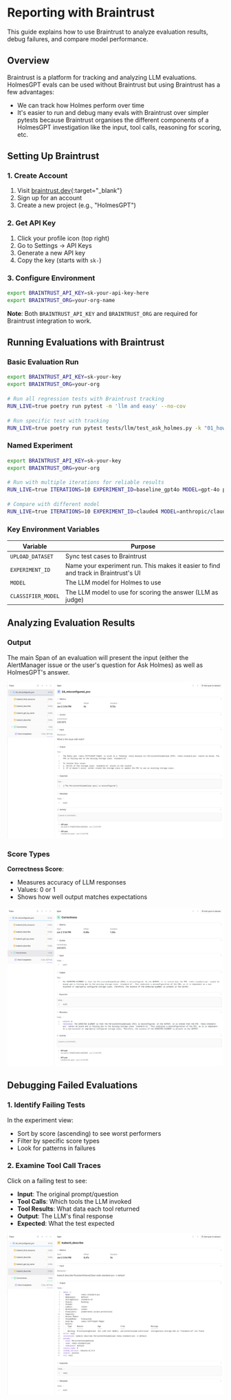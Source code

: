 # Reporting with Braintrust

This guide explains how to use Braintrust to analyze evaluation results, debug failures, and compare model performance.

## Overview

Braintrust is a platform for tracking and analyzing LLM evaluations. HolmesGPT evals can be used without Braintrust but using Braintrust has a few advantages:

- We can track how Holmes perform over time
- It's easier to run and debug many evals with Braintrust over simpler pytests because Braintrust organises the different components of a HolmesGPT investigation like the input, tool calls, reasoning for scoring, etc.

## Setting Up Braintrust

### 1. Create Account

1. Visit [braintrust.dev](https://www.braintrust.dev){:target="_blank"}
2. Sign up for an account
3. Create a new project (e.g., "HolmesGPT")

### 2. Get API Key

1. Click your profile icon (top right)
2. Go to Settings → API Keys
3. Generate a new API key
4. Copy the key (starts with `sk-`)

### 3. Configure Environment

```bash
export BRAINTRUST_API_KEY=sk-your-api-key-here
export BRAINTRUST_ORG=your-org-name
```

**Note**: Both `BRAINTRUST_API_KEY` and `BRAINTRUST_ORG` are required for Braintrust integration to work.

## Running Evaluations with Braintrust

### Basic Evaluation Run

```bash
export BRAINTRUST_API_KEY=sk-your-key
export BRAINTRUST_ORG=your-org

# Run all regression tests with Braintrust tracking
RUN_LIVE=true poetry run pytest -m 'llm and easy' --no-cov

# Run specific test with tracking
RUN_LIVE=true poetry run pytest tests/llm/test_ask_holmes.py -k "01_how_many_pods"
```

### Named Experiment

```bash
export BRAINTRUST_API_KEY=sk-your-key
export BRAINTRUST_ORG=your-org

# Run with multiple iterations for reliable results
RUN_LIVE=true ITERATIONS=10 EXPERIMENT_ID=baseline_gpt4o MODEL=gpt-4o poetry run pytest -m 'llm and easy' -n 10

# Compare with different model
RUN_LIVE=true ITERATIONS=10 EXPERIMENT_ID=claude4 MODEL=anthropic/claude-sonnet-4-20250514 CLASSIFIER_MODEL=gpt-4o poetry run pytest -m 'llm and easy' -n 10
```

### Key Environment Variables

| Variable | Purpose |
|----------|---------|
| `UPLOAD_DATASET` | Sync test cases to Braintrust |
| `EXPERIMENT_ID` | Name your experiment run. This makes it easier to find and track in Braintrust's UI |
| `MODEL` | The LLM model for Holmes to use |
| `CLASSIFIER_MODEL` | The LLM model to use for scoring the answer (LLM as judge) |

## Analyzing Evaluation Results

### Output

The main Span of an evaluation will present the input (either the AlertManager issue or the user's question for Ask Holmes) as well as HolmesGPT's answer.

![Screenshot of an eval's main output in Braintrust](../../assets/braintrust_eval_main_output.png)

### Score Types

**Correctness Score**:
- Measures accuracy of LLM responses
- Values: 0 or 1
- Shows how well output matches expectations

![Screenshot of the reasoning for an eval score](../../assets/braintrust_eval_score.png)

## Debugging Failed Evaluations

### 1. Identify Failing Tests

In the experiment view:
- Sort by score (ascending) to see worst performers
- Filter by specific score types
- Look for patterns in failures

### 2. Examine Tool Call Traces

Click on a failing test to see:
- **Input**: The original prompt/question
- **Tool Calls**: Which tools the LLM invoked
- **Tool Results**: What data each tool returned
- **Output**: The LLM's final response
- **Expected**: What the test expected

![Screenshot of tool call output](../../assets/braintrust_eval_tool_call.png)
